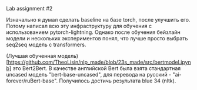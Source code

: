 Lab assignment #2

Изначально я думал сделать baseline на базе torch, после улучшить его. Потому написал всю эту инфраструктуру для обучения с использованием pytorch-lightning.
Однако после обучения бейзлайн модели и нескольких экспериментов понял, что лучше просто выбрать seq2seq модель с transformers.

(Лучшая обученная модель)[https://github.com/TheoLisin/nlp_made/blob/23s_made/src/bertmodel.ipynb] это Bert2Bert. В качестве английской Bert была взята стандартная uncased модель "bert-base-uncased", для перевода на русский - "ai-forever/ruBert-base". Получилось достичь результата blue 34 (nltk).

